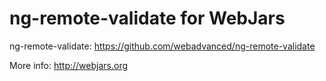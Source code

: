 ng-remote-validate for WebJars
=========================

ng-remote-validate: https://github.com/webadvanced/ng-remote-validate


More info: http://webjars.org